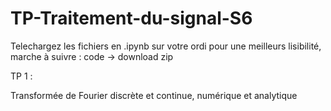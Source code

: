 # TP-Traitement-du-signal-S6
Telechargez les fichiers en .ipynb sur votre ordi pour une meilleurs lisibilité, marche à suivre : code -> download zip

TP 1 :

Transformée de Fourier discrète et continue, numérique et analytique
